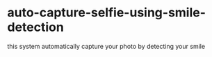 # auto-capture-selfie-using-smile-detection
this system automatically capture your photo by detecting your smile 
